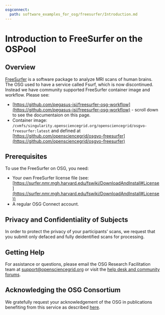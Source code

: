 ```yaml
---
osgconnect:
  path: software_examples_for_osg/freesurfer/Introduction.md
---
```


Introduction to FreeSurfer on the OSPool 
====================================


## Overview

[FreeSurfer](http://freesurfer.net/) is a software package to analyze MRI scans
of human brains. The OSG used to have a service called
Fsurf, which is now discontinued. Instead we have community supported 
FreeSurfer container image and workflow. Please see:

* [https://github.com/pegasus-isi/freesurfer-osg-workflow](https://github.com/pegasus-isi/freesurfer-osg-workflow) - scroll down to see the documentaion on this page.
* Container image: `/cvmfs/singularity.opensciencegrid.org/opensciencegrid/osgvo-freesurfer:latest` and defined at [https://github.com/opensciencegrid/osgvo-freesurfer](https://github.com/opensciencegrid/osgvo-freesurfer)

## Prerequisites

To use the FreeSurfer on OSG, you need:

* Your own FreeSurfer license file (see: [https://surfer.nmr.mgh.harvard.edu/fswiki/DownloadAndInstall#License](https://surfer.nmr.mgh.harvard.edu/fswiki/DownloadAndInstall#License))
* A regular OSG Connect account.

## Privacy and Confidentiality of Subjects

In order to protect the privacy of your participants’ scans, we request that you
submit only defaced and fully deidentified scans for processing.

## Getting Help

For assistance or questions, please email the OSG Research Facilitation team  at
[support@opensciencegrid.org](mailto:support@opensciencegrid.org) or
visit the [help desk and community forums](http://support.opensciencegrid.org).

## Acknowledging the OSG Consortium

We gratefully request your acknowledgement of the OSG in publications benefiting from this service as described [here](../../overview/references/acknowledgeOSG/-acknowledging-the-open-science-grid).